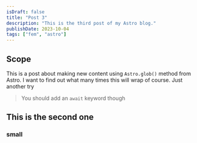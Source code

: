 ```yaml
---
isDraft: false
title: "Post 3"
description: "This is the third post of my Astro blog."
publishDate: 2023-10-04
tags: ["fem", "astro"]
---
```


## Scope

This is a post about making new content using `Astro.glob()` method from Astro. I want to find out what many times this will wrap of course. Just another try

> You should add an `await` keyword though

## This is the second one

### small
